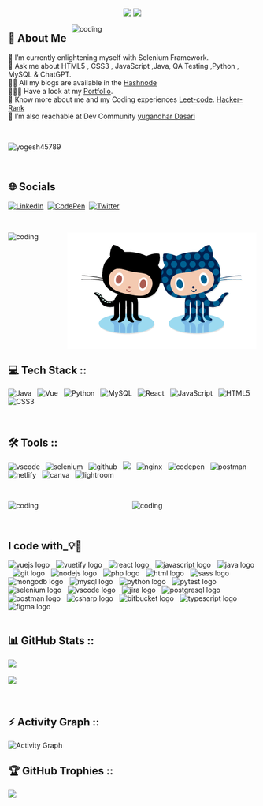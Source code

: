 <br>
<p align="center">
  <img src="https://readme-typing-svg.demolab.com/?lines=Hello+ 👋🏻 +I'm + Yugandhar Dasari 👨🏻‍🎓; + Frontend + Developer +From + (Visakhapatnam) India.&%20Code&center=true&width=700&height=50&weight=700&size=25&duration=2000&pause=2000">
  <img src="https://user-images.githubusercontent.com/73097560/115834477-dbab4500-a447-11eb-908a-139a6edaec5c.gif">
</p> 

<img align="right" alt="coding" width="375" src="https://mir-s3-cdn-cf.behance.net/project_modules/fs/eef76b143584307.627d06916ce10.gif">

## 💫  About Me 
🌱 I’m currently enlightening myself with Selenium Framework.
<br>
💬 Ask me about HTML5 , CSS3 , JavaScript ,Java, QA Testing  ,Python ,  MySQL & ChatGPT.
<br>
👨‍💻 All my blogs are available in the [Hashnode](https://yugandhardasari.hashnode.dev/)
<br>
👨🏻‍🎓 Have a look at my [Portfolio](https://yugandhardasari.netlify.app/).
<br>
🔭 Know more about me and my Coding experiences [Leet-code](https://leetcode.com/YugandharDasari93/).
[Hacker-Rank](https://www.hackerrank.com/profile/yugandhardasari1)
<br>
🤝 I’m also reachable at Dev Community [yugandhar Dasari](https://dev.to/yugandhar_dasari_93)

<br> 

<p align="left"> <img src="https://komarev.com/ghpvc/?username=yogesh45789&label=Profile%20views&color=0e75b6&style=flat" alt="yogesh45789" /> </p>

<br>

## 🌐 Socials 
[![LinkedIn](https://img.shields.io/badge/LinkedIn-%230077B5.svg?logo=linkedin&logoColor=white)](https://www.linkedin.com/in/yugandhar-dasari-aa1801222/)&nbsp;
[![CodePen](https://img.shields.io/badge/CodePen-%231DA1F2.svg?logo=Codepen&logoColor=white)](https://codepen.io/yogesh45789)&nbsp;
[![Twitter](https://img.shields.io/badge/Twitter-%231DA1F2.svg?logo=Twitter&logoColor=white)](https://twitter.com/martin20889780)&nbsp;

<br>

<p style="display: flex; justify-content: space-between;">
    <img alt="coding" width="400" src="https://miro.medium.com/v2/resize:fit:1358/1*FefjABZsli07iiL2C1ysng.gif">
    <img alt="coding" width="400" src="https://github.com/Ayan-thecodeking/Ayan-thecodeking/blob/main/forkit.gif">
</p>

## 💻 Tech Stack ::
![Java](https://img.shields.io/badge/java-%23ED8B00.svg?style=for-the-badge&logo=java&logoColor=white)&nbsp;&nbsp;
![Vue](https://img.shields.io/badge/vue-%23ED8B00.svg?style=for-the-badge&logo=vue&logoColor=white)&nbsp;&nbsp;
![Python](https://img.shields.io/badge/python-%236DB33F.svg?style=for-the-badge&logo=python&logoColor=white)&nbsp;&nbsp;
![MySQL](https://img.shields.io/badge/mysql-%2300f.svg?style=for-the-badge&logo=mysql&logoColor=white)&nbsp;&nbsp;
![React](https://img.shields.io/badge/react-bcae79?style=for-the-badge&logo=react&logoColor=white)&nbsp;&nbsp;
![JavaScript](https://img.shields.io/badge/javascript-%23323330.svg?style=for-the-badge&logo=javascript&logoColor=%23F7DF1E)&nbsp;&nbsp; 
![HTML5](https://img.shields.io/badge/html5-%23E34F26.svg?style=for-the-badge&logo=html5&logoColor=white)&nbsp;&nbsp;
![CSS3](https://img.shields.io/badge/css3-%231572B6.svg?style=for-the-badge&logo=css3&logoColor=white)&nbsp;&nbsp;

<br>

## 🛠️ Tools ::
<img src="https://img.shields.io/badge/VSCode-0078D4?style=for-the-badge&logo=visual%20studio%20code&logoColor=white" alt="vscode" />&nbsp;&nbsp;
<img src="https://img.shields.io/badge/Selenium-58b531?style=for-the-badge&logo=spring&logoColor=white" alt="selenium"/>&nbsp;&nbsp;
<img src="https://img.shields.io/badge/GitHub-100000?style=for-the-badge&logo=github&logoColor=white" alt="github"/>&nbsp;&nbsp;
<img src="https://img.shields.io/badge/Git%20-%23F7DF1E.svg?&style=for-the-badge&color=blue&logo=Git&logoColor=white" />&nbsp;&nbsp;
<img src="https://img.shields.io/badge/Nginx-667881?style=for-the-badge&logo=replit&logoColor=white" alt="nginx" />&nbsp;&nbsp;
<img src="https://img.shields.io/badge/Codepen-000000?style=for-the-badge&logo=codepen&logoColor=white" alt="codepen" />&nbsp;&nbsp;
<img src="https://img.shields.io/badge/Postman-FF6C37?style=for-the-badge&logo=Postman&logoColor=white" alt="postman"/>&nbsp;&nbsp;
<img src="https://img.shields.io/badge/Netlify-00C7B7?style=for-the-badge&logo=netlify&logoColor=white" alt="netlify" />&nbsp;&nbsp;
<img src="https://img.shields.io/badge/Canva-%2300C4CC.svg?&style=for-the-badge&logo=Canva&logoColor=white" alt="canva" />&nbsp;&nbsp;
<img src="https://img.shields.io/badge/Adobe%20Lightroom-31A8FF.svg?style=for-the-badge&logo=Adobe%20Lightroom&logoColor=white" alt="lightroom" />&nbsp;&nbsp;

<br>

<p style="display: flex; justify-content: space-between;">
    <img alt="coding" width="400" src="https://i.pinimg.com/originals/b3/26/51/b326517cd8ca44b939a1bee41a7f103c.gif">
    <img alt="coding" width="400" src="https://i.pinimg.com/originals/bc/6c/17/bc6c171eee288a2f1e124c749303b24e.gif">
</p>

<br>

<h2 align="left">I code with_💡🚀</h2>

<div align="left">
   <img src="https://cdn.jsdelivr.net/gh/devicons/devicon/icons/vuejs/vuejs-original.svg" height="34" alt="vuejs logo"  />
  <img width="5" />
  <img src="https://cdn.jsdelivr.net/gh/devicons/devicon/icons/vuetify/vuetify-original.svg" height="34" alt="vuetify logo"  />
  <img width="5" />
   <img src="https://cdn.jsdelivr.net/gh/devicons/devicon/icons/react/react-original.svg" height="34" alt="react logo"  />
  <img width="5" />
  <img src="https://cdn.jsdelivr.net/gh/devicons/devicon/icons/javascript/javascript-original.svg" height="34" alt="javascript logo"  />
  <img width="5" />
   <img src="https://cdn.jsdelivr.net/gh/devicons/devicon/icons/java/java-original.svg" height="34" alt="java logo"  />
  <img width="5" />
  <img src="https://cdn.jsdelivr.net/gh/devicons/devicon/icons/git/git-original.svg" height="34" alt="git logo"  />
  <img width="5" />
   <img src="https://cdn.jsdelivr.net/gh/devicons/devicon/icons/nodejs/nodejs-original.svg" height="34" alt="nodejs logo"  />
  <img width="5" />
  <img src="https://cdn.jsdelivr.net/gh/devicons/devicon/icons/php/php-original.svg" height="34" alt="php logo"  />
  <img width="5" />
  <img src="https://w7.pngwing.com/pngs/46/28/png-transparent-html-code-coding-programming-development-programming-code-3d-icon-thumbnail.png" height="34" alt="html logo"  />
  <img width="5" />
  <img src="https://cdn.jsdelivr.net/gh/devicons/devicon/icons/sass/sass-original.svg" height="34" alt="sass logo"  />
  <img width="5" />
   <img src="https://cdn.jsdelivr.net/gh/devicons/devicon/icons/mongodb/mongodb-original.svg" height="34" alt="mongodb logo"  />
  <img width="5" />
  <img src="https://cdn.jsdelivr.net/gh/devicons/devicon/icons/mysql/mysql-original.svg" height="34" alt="mysql logo"  />
  <img width="5" />
  <img src="https://cdn.jsdelivr.net/gh/devicons/devicon/icons/python/python-original.svg" height="34" alt="python logo"  />
  <img width="5" />
  <img src="https://cdn.jsdelivr.net/gh/devicons/devicon/icons/pytest/pytest-original.svg" height="34" alt="pytest logo"  />
  <img width="5" />
  <img src="https://cdn.simpleicons.org/selenium/43B02A" height="34" alt="selenium logo"  />
  <img width="5" />
  <img src="https://cdn.jsdelivr.net/gh/devicons/devicon/icons/vscode/vscode-original.svg" height="34" alt="vscode logo"  />
  <img width="5" />
  <img src="https://cdn.jsdelivr.net/gh/devicons/devicon/icons/jira/jira-original.svg" height="34" alt="jira logo"  />
  <img width="5" />
  <img src="https://cdn.jsdelivr.net/gh/devicons/devicon/icons/postgresql/postgresql-original.svg" height="34" alt="postgresql logo"  />
  <img width="5" />
  <img src="https://cdn.simpleicons.org/postman/FF6C37" height="34" alt="postman logo"  />
  <img width="5" />
  <img src="https://cdn.jsdelivr.net/gh/devicons/devicon/icons/csharp/csharp-original.svg" height="34" alt="csharp logo"  />
  <img width="5" />
  <img src="https://cdn.jsdelivr.net/gh/devicons/devicon/icons/bitbucket/bitbucket-original.svg" height="34" alt="bitbucket logo"  />
  <img width="5" />
  <img src="https://cdn.jsdelivr.net/gh/devicons/devicon/icons/typescript/typescript-original.svg" height="34" alt="typescript logo"  />
  <img width="5" />
  <img src="https://cdn.jsdelivr.net/gh/devicons/devicon/icons/figma/figma-original.svg" height="34" alt="figma logo"  />
</div>

<br>
 
## 📊 GitHub Stats ::

<!-- StreakStats -->
![](https://github-readme-streak-stats.herokuapp.com/?user=yogesh45789&theme=gotham&hide_border=false)<br/>
<!-- TopLanguages -->
![](https://github-readme-stats-sigma-five.vercel.app/api/top-langs/?username=yogesh45789&theme=gotham&hide_border=false&include_all_commits=false&count_private=true&layout=compact)

<br>


## ⚡ Activity Graph ::
<img alt="Activity Graph" src="https://github-readme-activity-graph.vercel.app/graph?username=yogesh45789&theme=gotham&hide_border=true"/>

## 🏆 GitHub Trophies ::
![](https://github-profile-trophy.vercel.app/?username=yogesh45789&theme=dark_dimmed&no-frame=false&no-bg=true&margin-w=4)

<br>

